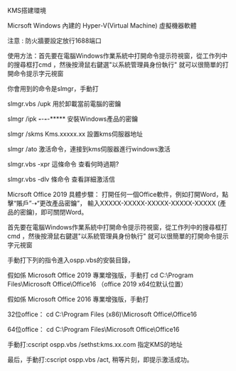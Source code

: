 KMS搭建環境

Micrsoft Windows 內建的 Hyper-V(Virtual Machine) 虛擬機器軟體

   
注意 : 防火牆要設定放行1688端口


使用方法：首先要在電腦Windows作業系統中打開命令提示符視窗，從工作列中的搜尋框打cmd ，然後按滑鼠右鍵選"以系統管理員身份執行" 就可以很簡單的打開命令提示字元視窗


你會用到的命令是slmgr，手動打

slmgr.vbs /upk                                    用於卸載當前電腦的密鑰

slmgr /ipk *****-*****-*****-*****-*****          安裝Windows產品的密鑰

slmgr /skms Kms.xxxxx.xx                          設置kms伺服器地址

slmgr /ato                                        激活命令，連接到kms伺服器進行windows激活

slmgr.vbs -xpr                                    這條命令 查看何時過期?

slmgr.vbs -dlv                                    條命令 查看詳細激活信



Micrsoft Office 2019 具體步驟：
打開任何一個Office軟件，例如打開Word，點擊“賬戶”⇢“更改產品密鑰”， 輸入XXXXX-XXXXX-XXXXX-XXXXX-XXXXX (產品的密鑰)，即可關閉Word。

首先要在電腦Windows作業系統中打開命令提示符視窗，從工作列中的搜尋框打cmd ，然後按滑鼠右鍵選"以系統管理員身份執行" 就可以很簡單的打開命令提示字元視窗

手動打下列的指令進入ospp.vbs的安裝目錄，

假如係 Microsoft Office 2019 專業增強版，手動打
cd C:\Program Files\Microsoft Office\Office16  （office 2019 x64位默认位置）

假如係 Microsoft Office 2016 專業增強版，手動打

32位office：
cd C:\Program Files (x86)\Microsoft Office\Office16

64位office：
cd C:\Program Files\Microsoft Office\Office16

手動打:cscript ospp.vbs /sethst:kms.xx.com            指定KMS的地址

最后，手動打:cscript ospp.vbs /act, 稍等片刻，即提示激活成功。
